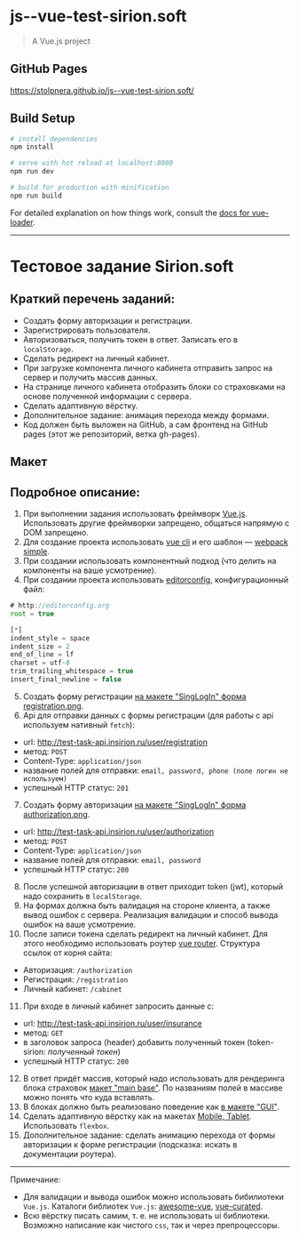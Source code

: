 # js--vue-test-sirion.soft

> A Vue.js project

## GitHub Pages
https://stolpnera.github.io/js--vue-test-sirion.soft/

## Build Setup

``` bash
# install dependencies
npm install

# serve with hot reload at localhost:8080
npm run dev

# build for production with minification
npm run build
```

For detailed explanation on how things work, consult the [docs for vue-loader](http://vuejs.github.io/vue-loader).

---------

# Тестовое задание Sirion.soft

## Краткий перечень заданий:

- Создать форму авторизации и регистрации.
- Зарегистрировать пользователя.
- Авторизоваться, получить токен в ответ. Записать его в `localStorage`.
- Сделать редирект на личный кабинет.
- При загрузке компонента личного кабинета отправить запрос на сервер и получить массив данных.
- На странице личного кабинета отобразить блоки со страховками на основе полученной информации с сервера.
- Сделать адаптивную вёрстку.
- Дополнительное задание: анимация перехода между формами.
- Код должен быть выложен на GitHub, а сам фронтенд на GitHub pages (этот же репозиторий, ветка gh-pages).

## Макет


## Подробное описание:

1. При выполнении задания использовать фреймворк [Vue.js](https://ru.vuejs.org/index.html). Использовать другие фреймворки запрещено, общаться напрямую с DOM запрещено.
2. Для создание проекта использовать [vue cli](https://github.com/vuejs/vue-cli) и его шаблон — [webpack simple](https://github.com/vuejs-templates/webpack-simple).
3. При создании использовать компонентный подход (что делить на компоненты на ваше усмотрение).
4. При создании проекта использовать [editorconfig](http://editorconfig.org/), конфигурационный файл:
```javascript
# http://editorconfig.org
root = true

[*]
indent_style = space
indent_size = 2
end_of_line = lf
charset = utf-8
trim_trailing_whitespace = true
insert_final_newline = false
```
5. Создать форму регистрации [на макете "SingLogIn" форма registration.png](https://github.com/StolpnerA/js--vue-test-sirion.soft/tree/master/mockup).
6. Api для отправки данных с формы регистрации (для работы с api используем нативный `fetch`):
- url: http://test-task-api.insirion.ru/user/registration
- метод: `POST`
- Content-Type: `application/json`
- название полей для отправки: `email, password, phone (поле логин не используем)`
- успешный HTTP статус: `201`
7. Создать форму авторизации [на макете "SingLogIn" форма authorization.png](https://github.com/StolpnerA/js--vue-test-sirion.soft/tree/master/mockup).
- url: http://test-task-api.insirion.ru/user/authorization
- метод: `POST`
- Content-Type: `application/json`
- название полей для отправки: `email, password`
- успешный HTTP статус: `200`
8. После успешной авторизации в ответ приходит token (jwt), который надо сохранить в `localStorage`.
9. На формах должна быть валидация на стороне клиента, а также вывод ошибок с сервера. Реализация валидации и способ вывода ошибок на ваше усмотрение.
10. После записи токена сделать редирект на личный кабинет. Для этого необходимо использовать роутер [vue router](https://router.vuejs.org/ru/). Структура ссылок от корня сайта:
- Авторизация: `/authorization`
- Регистрация: `/registration`
- Личный кабинет: `/cabinet`
11. При входе в личный кабинет запросить данные с:
- url: http://test-task-api.insirion.ru/user/insurance
- метод: `GET`
- в заголовок запроса (header) добавить полученный токен (token-sirion: *полученный токен*)
- успешный HTTP статус: `200`
12. В ответ придёт массив, который надо использовать для рендеринга блока страховок [макет "main base"](https://github.com/StolpnerA/js--vue-test-sirion.soft/tree/master/mockup). По названиям полей в массиве можно понять что куда вставлять.
13. В блоках должно быть реализовано поведение как [в макете "GUI"](https://github.com/StolpnerA/js--vue-test-sirion.soft/tree/master/mockup).
14. Сделать адаптивную вёрстку как на макетах [Mobile, Tablet](https://github.com/StolpnerA/js--vue-test-sirion.soft/tree/master/mockup). Использовать `flexbox`.
15. Дополнительное задание: сделать анимацию перехода от формы авторизации к форме регистрации (подсказка: искать в документации роутера).
-----------
Примечание:
- Для валидации и вывода ошибок можно использовать бибилиотеки `Vue.js`. Каталоги библиотек `Vue.js`: [awesome-vue](https://github.com/vuejs/awesome-vue), [vue-curated](https://curated.vuejs.org/).
- Всю вёрстку писать самим, т. е. не использовать ui библиотеки. Возможно написание как чистого `css`, так и через препроцессоры.